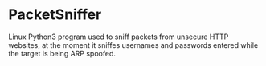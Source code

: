 # PacketSniffer
Linux Python3 program used to sniff packets from unsecure HTTP websites, at the moment it sniffes usernames and passwords entered while the target is being ARP spoofed.
